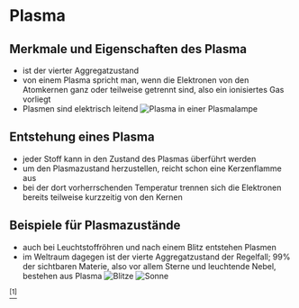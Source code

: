 # Plasma

## Merkmale und Eigenschaften des Plasma

- ist der vierter Aggregatzustand
- von einem Plasma spricht man, wenn die Elektronen von den Atomkernen ganz oder teilweise getrennt sind, also ein ionisiertes Gas vorliegt
- Plasmen sind elektrisch leitend
![Plasma in einer Plasmalampe](https://upload.wikimedia.org/wikipedia/commons/thumb/8/89/Plasma-lamp.jpg/220px-Plasma-lamp.jpg)

## Entstehung eines Plasma

- jeder Stoff kann in den Zustand des Plasmas überführt werden
- um den Plasmazustand herzustellen, reicht schon eine Kerzenflamme aus
- bei der dort vorherrschenden Temperatur trennen sich die Elektronen bereits teilweise kurzzeitig von den Kernen

## Beispiele für Plasmazustände

- auch bei Leuchtstoffröhren und nach einem Blitz entstehen Plasmen
- im Weltraum dagegen ist der vierte Aggregatzustand der Regelfall; 99% der sichtbaren Materie, also vor allem Sterne und leuchtende Nebel, bestehen aus Plasma
![Blitze](https://upload.wikimedia.org/wikipedia/commons/thumb/4/4b/Lightning3.jpg/220px-Lightning3.jpg)
![Sonne](https://upload.wikimedia.org/wikipedia/commons/thumb/c/c7/Solar_eclipse_1999_4.jpg/220px-Solar_eclipse_1999_4.jpg)

[$^{[1]}$](https://de.wikipedia.org/wiki/Plasma_(Physik))